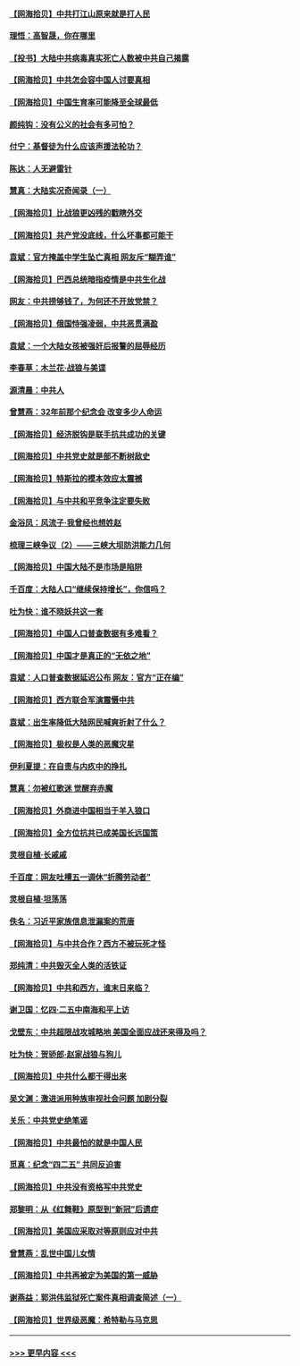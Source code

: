 #### [【网海拾贝】中共打江山原来就是打人民](../pages/nsc993/n12954345.md?t=05180702) 
#### [理悟：高智晟，你在哪里](../pages/nsc993/n12953115.md?t=05180702) 
#### [【投书】大陆中共病毒真实死亡人数被中共自己揭露](../pages/nsc993/n12953050.md?t=05180702) 
#### [【网海拾贝】中共怎会容中国人讨要真相](../pages/nsc993/n12952161.md?t=05180702) 
#### [【网海拾贝】中国生育率可能降至全球最低](../pages/nsc993/n12948793.md?t=05180702) 
#### [颜纯钩：没有公义的社会有多可怕？](../pages/nsc993/n12947626.md?t=05180702) 
#### [付宁：基督徒为什么应该声援法轮功？](../pages/nsc993/n12947233.md?t=05180702) 
#### [陈达：人无避雷针](../pages/nsc993/n12947098.md?t=05180702) 
#### [慧真：大陆实况奇闻录（一）](../pages/nsc993/n12945811.md?t=05180702) 
#### [【网海拾贝】比战狼更凶残的戳瞎外交](../pages/nsc993/n12945717.md?t=05180702) 
#### [【网海拾贝】共产党没底线，什么坏事都可能干](../pages/nsc993/n12942090.md?t=05180702) 
#### [袁斌：官方掩盖中学生坠亡真相 网友斥“糊弄谁”](../pages/nsc993/n12942029.md?t=05180702) 
#### [【网海拾贝】巴西总统暗指疫情是中共生化战](../pages/nsc993/n12938999.md?t=05180702) 
#### [网友：中共捞够钱了，为何还不开放党禁？](../pages/nsc993/n12938952.md?t=05180702) 
#### [【网海拾贝】俄国恃强凌弱，中共恶贯满盈](../pages/nsc993/n12936626.md?t=05180702) 
#### [袁斌：一个大陆女孩被强奸后报警的屈辱经历](../pages/nsc993/n12936547.md?t=05180702) 
#### [李春草：木兰花·战狼与美谍](../pages/nsc993/n12935995.md?t=05180702) 
#### [源清晨：中共人](../pages/nsc993/n12935589.md?t=05180702) 
#### [曾慧燕：32年前那个纪念会 改变多少人命运](../pages/nsc993/n12934233.md?t=05180702) 
#### [【网海拾贝】经济脱钩是联手抗共成功的关键](../pages/nsc993/n12934176.md?t=05180702) 
#### [【网海拾贝】中共党史就是部不断树敌史](../pages/nsc993/n12932844.md?t=05180702) 
#### [【网海拾贝】特斯拉的模本效应太震撼](../pages/nsc993/n12925626.md?t=05180702) 
#### [【网海拾贝】与中共和平竞争注定要失败](../pages/nsc993/n12923326.md?t=05180702) 
#### [金浴凤：风流子‧我曾经也想姓赵](../pages/nsc993/n12920911.md?t=05180702) 
#### [梳理三峡争议（2）——三峡大坝防洪能力几何](../pages/nsc993/n12920173.md?t=05180702) 
#### [【网海拾贝】中国大陆不是市场是陷阱](../pages/nsc993/n12920143.md?t=05180702) 
#### [千百度：大陆人口“继续保持增长”，你信吗？](../pages/nsc993/n12918946.md?t=05180702) 
#### [吐为快：谁不晓妖共这一套](../pages/nsc993/n12918941.md?t=05180702) 
#### [【网海拾贝】中国人口普查数据有多难看？](../pages/nsc993/n12917822.md?t=05180702) 
#### [【网海拾贝】中国才是真正的“无依之地”](../pages/nsc993/n12915845.md?t=05180702) 
#### [袁斌：人口普查数据延迟公布 网友：官方“正在编”](../pages/nsc993/n12915748.md?t=05180702) 
#### [【网海拾贝】西方联合军演震慑中共](../pages/nsc993/n12913466.md?t=05180702) 
#### [袁斌：出生率降低大陆网民喊爽折射了什么？](../pages/nsc993/n12913365.md?t=05180702) 
#### [【网海拾贝】极权是人类的恶魔灾星](../pages/nsc993/n12910697.md?t=05180702) 
#### [伊利夏提：在自责与内疚中的挣扎](../pages/nsc993/n12910493.md?t=05180702) 
#### [慧真：勿被红歌迷 觉醒弃赤魔](../pages/nsc993/n12910485.md?t=05180702) 
#### [【网海拾贝】外商进中国相当于羊入狼口](../pages/nsc993/n12908274.md?t=05180702) 
#### [【网海拾贝】全方位抗共已成美国长远国策](../pages/nsc993/n12906878.md?t=05180702) 
#### [灵根自植‧长戚戚](../pages/nsc993/n12905585.md?t=05180702) 
#### [千百度：网友吐槽五一调休“折腾劳动者”](../pages/nsc993/n12905934.md?t=05180702) 
#### [灵根自植‧坦荡荡](../pages/nsc993/n12905562.md?t=05180702) 
#### [佚名：习近平家族信息泄漏案的荒唐](../pages/nsc993/n12904705.md?t=05180702) 
#### [【网海拾贝】与中共合作？西方不被玩死才怪](../pages/nsc993/n12903873.md?t=05180702) 
#### [郑纯清：中共毁灭全人类的活铁证](../pages/nsc993/n12903785.md?t=05180702) 
#### [【网海拾贝】中共和西方，谁末日来临？](../pages/nsc993/n12903482.md?t=05180702) 
#### [谢卫国：忆四‧二五中南海和平上访](../pages/nsc993/n12902192.md?t=05180702) 
#### [戈壁东：中共超限战攻城略地 美国全面应战还来得及吗？](../pages/nsc993/n12902297.md?t=05180702) 
#### [吐为快：贺骄郎‧赵家战狼与狗儿](../pages/nsc993/n12902280.md?t=05180702) 
#### [【网海拾贝】中共什么都干得出来](../pages/nsc993/n12897500.md?t=05180702) 
#### [吴文渊：激进派用种族审视社会问题 加剧分裂](../pages/nsc993/n12893881.md?t=05180702) 
#### [关乐：中共党史绝笔谣](../pages/nsc993/n12897270.md?t=05180702) 
#### [【网海拾贝】中共最怕的就是中国人民](../pages/nsc993/n12894705.md?t=05180702) 
#### [觅真：纪念“四二五” 共同反迫害](../pages/nsc993/n12894553.md?t=05180702) 
#### [【网海拾贝】中共没有资格写中共党史](../pages/nsc993/n12892231.md?t=05180702) 
#### [郑黎明：从《红舞鞋》原型到“新冠”后遗症](../pages/nsc993/n12890469.md?t=05180702) 
#### [【网海拾贝】美国应采取对等原则应对中共](../pages/nsc993/n12889176.md?t=05180702) 
#### [曾慧燕：乱世中国儿女情](../pages/nsc993/n12887931.md?t=05180702) 
#### [【网海拾贝】中共再被定为美国的第一威胁](../pages/nsc993/n12887580.md?t=05180702) 
#### [谢燕益：郭洪伟监狱死亡案件真相调查简述（一）](../pages/nsc993/n12885648.md?t=05180702) 
#### [【网海拾贝】世界级恶魔：希特勒与马克思](../pages/nsc993/n12884062.md?t=05180702) 

----
#### [ >>> 更早内容 <<< ](../indexes/nsc993-earlier.md)
